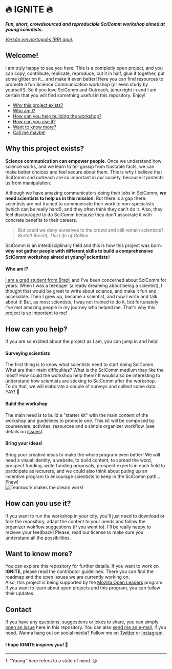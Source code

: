 # 🔥 IGNITE 🔥  
  
**_Fun, short, crowdsourced and reproducible SciComm workshop aimed at young scientists._**  

[*Versão em português (BR) aqui.*](https://github.com/graciellehigino/IGNITE/blob/master/README_pt-br)

## Welcome! 
I am truly happy to see you here! This is a completly open project, and you can copy, contribute, replicate, reproduce, cut it in half, glue it together, put some glitter on it... and make it even better! Here you can find resources to promote a fun Science Communication workshop (or even study by yourself!). So if you love SciComm and Outreach, jump right in and I am certain that you will find something useful in this repository. Enjoy!  

* [Why this project exists?](#why-this-project-exists)  
* [Who am I?](#who-am-i)  
* [How can you help building the workshop?](#how-can-you-help)  
* [How can you use it?](#how-can-you-use-it)  
* [Want to know more?](#want-to-know-more)  
* [Call me maybe!](#contact)  
  
 ## Why this project exists?  
**Science communication can empower people**. Once we understand how science works, and we learn to tell gossip from trustable facts, we can make better choices and feel secure about them. This is why I believe that SciComm and outreach are so important in our society, because it protects us from manipulation.  
  
Although we have amazing communicators doing their jobs in SciComm, **we need scientists to help us in this mission**. But there is a gap there: scientists are not trained to communicate their work to non-specialists (which can be really hard!), and they often think they can't do it. Also, they feel discouraged to do SciComm because they don't associate it with concrete benefits to their careers.  

> But could we deny ourselves to the crowd and still remain scientists?  
> *Bertolt Brecht, The Life of Galileo*  
  
SciComm is an interdisciplinary field and this is how this project was born: **why not gather people with different skills to build a comprehensive SciComm workshop aimed at young<sup>[1](#young)</sup> scientists**?

#### Who am I?  
[I am a grad student from Brazil](https://graciellehigino.github.io/) and I've been concerned about SciComm for years. When I was a teenager (already dreaming about being a scientist), I thought that would be great to write about science, and make it fun and accessible. Then I grew up, became a scientist, and now I write and talk about it! But, as most scientists, I was not trained to do it, but fortunately I've met amazing people in my journey who helped me. That's why this project is so important to me!  

## How can you help?  
If you are so excited about the project as I am, you can jump in and help!  

#### Surveying scientists  
The first thing is to know what scientists need to start doing SciComm. What are their main difficulties? What is the SciComm medium they like the most? How could the workshop help them? It would also be interesting to understand how scientists are sticking to SciComm after the workshop.  
To do that, we will elaborate a couple of surveys and collect some data. YAY! 🎉  

#### Build the workshop  
The main need is to build a "starter kit" with the main content of the workshop and guidelines to promote one. This kit will be composed by courseware, activites, resources and a simple organizer workflow (see details on [Issues](https://github.com/graciellehigino/IGNITE/issues)).  

#### Bring your ideas!  
Bring your creative ideas to make the whole program even better! We will need a visual identity, a website, to build content, to spread the word, prospect funding, write funding proposals, prospect experts in each field to participate as lecturers, and we could also think about puting up an incentive program to encourage scientists to keep in the SciComm path... Phew!  
![Teamwork makes the dream work!](https://media.giphy.com/media/dRoBlcxAu4zNm/giphy.gif)

## How can you use it?  
If you want to run the workshop in your city, you'll just need to download or fork the repository, adapt the content to your needs and follow the organizer wokflow suggestions (if you want to). I'll be really happy to recieve your feedback! Please, read our license to make sure you understand all the possibilities.  
  
## Want to know more?  
You can explore this repository for further details. If you want to work on **IGNITE**, please read the contributor guidelines. There you can find the roadmap and the open issues we are currently working on.  
Also, this project is being supported by the [Mozilla Open Leaders](https://mozilla.github.io/leadership-training/) program. If you want to learn about open projects and this program, you can follow their updates.  

## Contact  
If you have any questions, suggestions or jokes to share, you can simply [open an issue](https://github.com/graciellehigino/IGNITE/issues) here in this repository. You can also [send me an e-mail](mailto:graciellehigino@gmail.com), if you need. Wanna hang out on social media? Follow me on [Twitter](https://twitter.com/GracielleHigino) or [Instagram](https://www.instagram.com/graciellehigino/).  

#### I hope IGNITE inspires you! 🧡

---
<a name="young">1</a>: "Young" here refers to a state of mind. 😉
